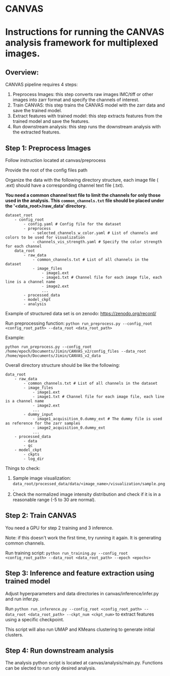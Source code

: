 # CANVAS

# Instructions for running the CANVAS analysis framework for multiplexed images.


## Overview:
CANVAS pipeline requires 4 steps:
1. Preprocess Images: this step converts raw images IMC/tiff or other images into zarr format and specify the channels of interest.
2. Train CANVAS: this step trains the CANVAS model with the zarr data and save the trained model.
3. Extract features with trained model: this step extracts features from the trained model and save the features.
4. Run downstream analysis: this step runs the downstream analysis with the extracted features.

## Step 1: Preprocess Images
Follow instruction located at canvas/preprocess

Provide the root of the config files path

Organize the data with the following directory structure, each image file (<image>.ext) should have a corresponding channel text file (<image>.txt).

**You need a common channel text file to limit the channels for only those used in the analysis. This `common_channels.txt` file should be placed under the '<data_root>/raw_data' directory.**

```
dataset_root
    - config_root
        - config.yaml # Config file for the dataset
        - preprocess
            - selected_channels_w_color.yaml # List of channels and colors to be used for visualization
            - channels_vis_strength.yaml # Specify the color strength for each channel
    data_root
        - raw_data
            - common_channels.txt # List of all channels in the dataset
            - image_files
                - image1.ext
                - image1.txt # Channel file for each image file, each line is a channel name
                - image2.ext
                ...
        - processed_data
        - model_ckpt
        - analysis
```
Example of structured data set is on zenodo: https://zenodo.org/record/

Run preprocessing function: `python run_preprocess.py --config_root <config_root_path> --data_root <data_root_path>`

Example:
```
python run_preprocess.py --config_root /home/epoch/Documents/Jimin/CANVAS_v2/config_files --data_root /home/epoch/Documents/Jimin/CANVAS_v2_data
```

Overall directory structure should be like the following:
```
data_root
    - raw_data
        - common_channels.txt # List of all channels in the dataset
        - image_files
            - image1.ext
            - image1.txt # Channel file for each image file, each line is a channel name
            - image2.ext
            ...
        - dummy_input
            - image1_acquisition_0.dummy_ext # The dummy file is used as reference for the zarr samples
            - image2_acquisition_0.dummy_ext
            ...
    - processed_data
        - data
        - qc
    - model_ckpt
        - ckpts
        - log_dir
```

Things to check:
1. Sample image visualization: `data_root/processed_data/data/<image_name>/visualization/sample.png`.
2. Check the normalized image intensity distribution and check if it is in a reasonable range (-5 to 30 are normal).


## Step 2: Train CANVAS
You need a GPU for step 2 training and 3 inference.

Note: if this doesn't work the first time, try running it again. It is generating common channels.

Run training script: `python run_training.py --config_root <config_root_path> --data_root <data_root_path> --epoch <epochs>`

## Step 3: Inference and feature extraction using trained model
Adjust hyperparameters and data directories in canvas/inference/infer.py and run infer.py.

Run `python run_inference.py --config_root <config_root_path> --data_root <data_root_path> --ckpt_num <ckpt_num>` to extract features using a specific checkpoint.

This script will also run UMAP and KMeans clustering to generate initial clusters.

## Step 4: Run downstream analysis
The analysis python script is located at canvas/analysis/main.py. Functions can be slected to run only desired analysis.
